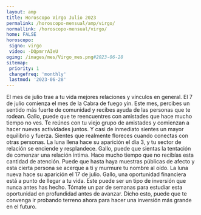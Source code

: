 ```yaml
---
layout: amp
title: Horoscopo Virgo Julio 2023 
permalink: /horoscopo-mensual/amp/virgo/
normallink: /horoscopo-mensual/virgo/
home: FALSE
horoscopo:
 signo: virgo
 video: -DQpmrrAIeU
ogimg: /images/mes/Virgo_mes.png#2023-06-28
sitemap:
 priority: 1
 changefreq: 'monthly'
 lastmod: '2023-06-28'
---
```



El mes de julio trae a tu vida mejores relaciones y vínculos en general.
El 7 de julio comienza el mes de la Cabra de fuego yin. Este mes, percibes un sentido más fuerte de comunidad y recibes ayuda de las personas que te rodean. Gallo, puede que te reencuentres con amistades que hace mucho tiempo no ves. Te reúnes con tu viejo grupo de amistades y comienzan a hacer nuevas actividades juntos. Y casi de inmediato sientes un mayor equilibrio y fuerza. Sientes que realmente floreces cuando conectas con otras personas.
La luna llena hace su aparición el día 3, y tu sector de relación se enciende y resplandece. Gallo, puede que sientas la tentación de comenzar una relación íntima. Hace mucho tiempo que no recibías esta cantidad de atención. Puede que hasta haya muestras públicas de afecto y esta cierta persona se acerque a ti y murmure tu nombre al oído.
La luna nueva hace su aparición el 17 de julio. Gallo, una oportunidad financiera está a punto de llegar a tu vida. Este puede ser un tipo de inversión que nunca antes has hecho. Tómate un par de semanas para estudiar esta oportunidad en profundidad antes de avanzar. Dicho esto, puede que te convenga ir probando terreno ahora para hacer una inversión más grande en el futuro.